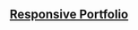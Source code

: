 <div align="center">

<h2>
<a href="https://programmingruss.github.io/responsive-portfolio/" > Responsive Portfolio </a>
</h2>

</div>
